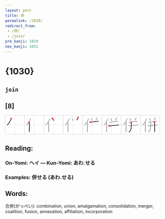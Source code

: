 ```yaml
---
layout: post
title: 併
permalink: /1030/
redirect_from:
 - /併/
 - /join/
pre_kanji: 1029
nex_kanji: 1031
---
```


# {1030}

## `join`

## [8]

<div class="stroke"><img src="../images/E4BDB5.png" /></div>

## Reading:

### On-Yomi: ヘイ &mdash; Kun-Yomi: あわ.せる

### Examples: 併せる (あわ.せる)

## Words:

合併(がっぺい): combination, union, amalgamation, consolidation, merger, coalition, fusion, annexation, affiliation, incorporation
